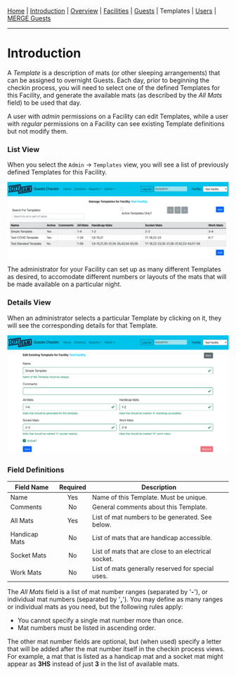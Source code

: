 [Home](./index.md) | [Introduction](./ADMIN-introduction.md) | [Overview](./ADMIN-overview.md) | [Facilities](./ADMIN-facilities.md) | [Guests](./ADMIN-guests.md) | Templates | [Users](./ADMIN-users.md) | [MERGE Guests](./ADMIN-merge-guests.md)
<hr/>

# Introduction

A *Template* is a description of mats (or other sleeping arrangements) that can
be assigned to overnight Guests.  Each day, prior to beginning the checkin
process, you will need to select one of the defined Templates for this Facility,
and generate the available mats (as described by the *All Mats* field) to be
used that day.

A user with *admin* permissions on a Facility can edit Templates, while
a user with *regular* permissions on a Facility can see existing Template
definitions but not modify them.

### List View

When you select the `Admin` -> `Templates` view, you will see a list of previously
defined Templates for this Facility.

![Templates List](./templates-first.png)

The administrator for your Facility can set up as many different Templates as
desired, to accomodate different numbers or layouts of the mats that will be
made available on a particular night.

### Details View

When an administrator selects a particular Template by clicking on it, they
will see the corresponding details for that Template.

![Template Details](./templates-second.png)

### Field Definitions

| Field Name     | Required | Description                                      |
| -------------- | :------: |--------------------------------------------------|
| Name           | Yes      | Name of this Template.  Must be unique.          |
| Comments       | No       | General comments about this Template.            |
| All Mats       | Yes      | List of mat numbers to be generated.  See below. |
| Handicap Mats  | No       | List of mats that are handicap accessible.       |
| Socket Mats    | No       | List of mats that are close to an electrical socket. |
| Work Mats      | No       | List of mats generally reserved for special uses. |

The *All Mats* field is a list of mat number ranges (separated by '**-**'), or
individual mat numbers (separated by '**,**').  You may define as many ranges
or individual mats as you need, but the following rules apply:
* You cannot specify a single mat number more than once.
* Mat numbers must be listed in ascending order.

The other mat number fields are optional, but (when used) specify a letter that
will be added after the mat number itself in the checkin process views.  For
example, a mat that is listed as a handicap mat and a socket mat might appear
as **3HS** instead of just **3** in the list of available mats.



